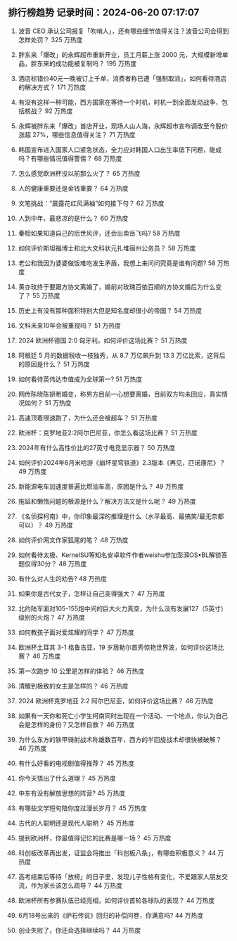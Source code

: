 
## 排行榜趋势 记录时间：2024-06-20 07:17:07
  
  1. 波音 CEO 承认公司报复「吹哨人」，还有哪些细节值得关注？波音公司会得到怎样处罚？ 325 万热度
    
  2. 胖东来「爆改」的永辉超市重新开业，员工月薪上涨 2000 元，大规模新增单品，胖东来的成功能被复制吗？ 195 万热度
    
  3. 酒店标错价40元一晚被订上千单，消费者称已遭「强制取消」，如何看待酒店的解决方式？ 171 万热度
    
  4. 有没有这样一种可能，西方国家在等待一个时机，时机一到全面发动战争，包括核战？ 92 万热度
    
  5. 永辉被胖东来「爆改」首店开业，现场人山人海，永辉超市宣布调改至今股价涨超 27%，哪些信息值得关注？ 71 万热度
    
  6. 韩国宣布进入国家人口紧急状态，全力应对韩国人口出生率低下问题，能成吗？有哪些情况值得警惕？ 68 万热度
    
  7. 怎么感觉欧洲杯没以前那么火了？ 65 万热度
    
  8. 人的健康重要还是金钱重要？ 64 万热度
    
  9. 文笔挑战：“晨露花红风满袖”如何接下句？ 62 万热度
    
  10. 人到中年，最悲凉的是什么？ 60 万热度
    
  11. 秦桧如果知道自己的后世风评，还会出卖岳飞吗? 58 万热度
    
  12. 如何评价斯坦福博士和北大文科状元扎堆宿州公务员？ 58 万热度
    
  13. 老公和我因为婆婆做饭难吃发生矛盾，我想上来问问究竟是谁有问题? 58 万热度
    
  14. 黄亦玫终于要跟方协文离婚了，婚前对玫瑰百依百顺的方协文婚后为什么变了？ 55 万热度
    
  15. 历史上有没有那种面积特别大但是知名度却很小的帝国？ 54 万热度
    
  16. 文科未来10年会被重视吗？ 51 万热度
    
  17. 2024 欧洲杯德国 2:0 匈牙利，如何评价这场比赛？ 51 万热度
    
  18. 阿根廷 5 月的数据税收一枝独秀，从 8.7 万亿飙升到 13.3 万亿比索，这背后的原因是什么？ 51 万热度
    
  19. 如何看待英伟达市值成为全球第一? 51 万热度
    
  20. 网传陈晓陈妍希婚变，称男方目前一心想要离婚，目前双方均未回应，真实情况如何？ 51 万热度
    
  21. 高速顶着限速跑了，为什么还会被超车？ 51 万热度
    
  22. 欧洲杯：克罗地亚2:2阿尔巴尼亚，你怎么看这场比赛？ 51 万热度
    
  23. 2024年有什么高性价比的27英寸电竞显示器？ 50 万热度
    
  24. 如何评价2024年6月米哈游《崩坏星穹铁道》2.3版本《再见，匹诺康尼》？ 49 万热度
    
  25. 新能源电车加速度普遍比燃油车高，原因是什么？ 49 万热度
    
  26. 拖延和懒惰问题的根源是什么？解决方法又是什么呢？ 49 万热度
    
  27. 《名侦探柯南》中，你印象最深的推理是什么（水平最高、最搞笑/最无奈都可以）？ 49 万热度
    
  28. 如何评价网文作家狐尾的笔？ 48 万热度
    
  29. 如何看待太极、KernelSU等知名安卓软件作者weishu参加澎湃OS•BL解锁答题仅得30分？ 48 万热度
    
  30. 有什么对人生的劝告? 48 万热度
    
  31. 如果你是古代女子，怎样让自己变得强大？ 47 万热度
    
  32. 北约陆军面对105-155炮中间的巨大火力真空，为什么没有发展127（5英寸）级别的火炮？ 47 万热度
    
  33. 如何教孩子面对爱炫耀的同学？ 47 万热度
    
  34. 欧洲杯土耳其 3-1 格鲁吉亚，19 岁居勒尔首秀惊艳世界波，如何评价这场比赛？ 46 万热度
    
  35. 第一次跑步 10 公里是怎样的体验？ 46 万热度
    
  36. 清醒到极致的女主是怎样的？ 46 万热度
    
  37. 2024 欧洲杯克罗地亚 2:2 阿尔巴尼亚，如何评价这场比赛？ 46 万热度
    
  38. 如果有一天你和死亡小学生柯南同时出现在一个活动、一个地点，你认为自己会是怎样的身份？又怎样自救？ 46 万热度
    
  39. 为什么东方的铁甲骑射战术称雄数百年，西方的半回旋战术却很快被破解？ 46 万热度
    
  40. 有什么好看的电视剧值得推荐？ 45 万热度
    
  41. 你今天悟出了什么道理？ 45 万热度
    
  42. 中东有没有解放思想的阵营? 45 万热度
    
  43. 有哪些文学短句陪你度过漫长岁月？ 45 万热度
    
  44. 古代的人聪明还是现代人聪明？ 45 万热度
    
  45. 提到欧洲杯，你最值得记忆的比赛是哪一场？ 45 万热度
    
  46. 科创板改革再出发，证监会将推出「科创板八条」，有哪些积极意义？ 44 万热度
    
  47. 高考结束后等待「放榜」的日子里，发现儿子性格有变化，不爱跟家人朋友交流，作为家长该怎么疏导？ 44 万热度
    
  48. 欧洲杯所有参赛队伍已经亮相，如何评价首轮各球队的表现？ 44 万热度
    
  49. 6月18号出来的《炉石传说》回归的补偿问卷，你满意吗? 44 万热度
    
  50. 创业失败了，你还会选择继续吗？ 44 万热度
    